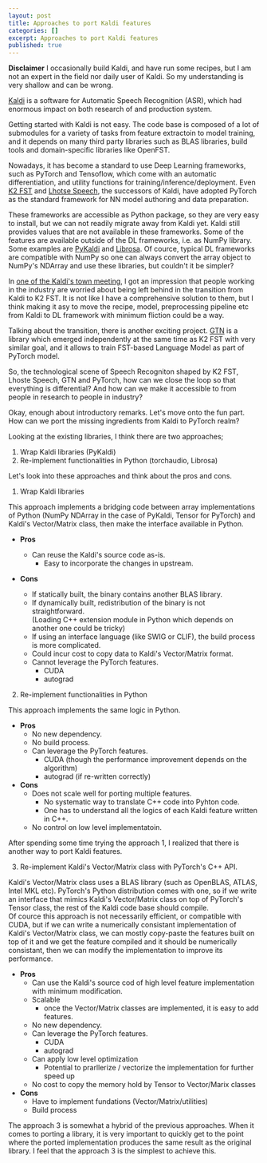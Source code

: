 ```yaml
---
layout: post
title: Approaches to port Kaldi features
categories: []
excerpt: Approaches to port Kaldi features
published: true
---
```


**Disclaimer** I occasionally build Kaldi, and have run some recipes, but I am not an expert in the field nor daily user of Kaldi. So my understanding is very shallow and can be wrong.

[Kaldi](https://github.com/kaldi-asr/kaldi) is a software for Automatic Speech Recognition (ASR), which had enormous impact on both research of and production system.

Getting started with Kaldi is not easy. The code base is composed of a lot of submodules for a variety of tasks from feature extractoin to model training, and it depends on many third party libraries such as BLAS libraries, build tools and domain-specific libraries like OpenFST.

Nowadays, it has become a standard to use Deep Learning frameworks, such as PyTorch and Tensoflow, which come with an automatic differentiation, and utility functions for training/inference/deployment. Even [K2 FST](https://github.com/k2-fsa/k2) and [Lhotse Speech](https://github.com/lhotse-speech/lhotse), the successors of Kaldi, have adopted PyTorch as the standard framework for NN model authoring and data preparation.

These frameworks are accessible as Python package, so they are very easy to install, but we can not readily migrate away from Kaldi yet. Kaldi still provides values that are not available in these frameworks. Some of the features are available outside of the DL frameworks, i.e. as NumPy library. Some examples are [PyKaldi](https://github.com/pykaldi/pykaldi) and [Librosa](https://github.com/librosa/librosa). Of cource, typical DL frameworks are compatible with NumPy so one can always convert the array object to NumPy's NDArray and use these libraries, but couldn't it be simpler?

In [one of the Kaldi's town meeting](https://www.kaldi.dev/industry.html), I got an impression that people working in the industry are worried about being left behind in the transition from Kaldi to K2 FST. It is not like I have a comprehensive solution to them, but I think making it asy to move the recipe, model, preprocessing pipeline etc from Kaldi to DL framework with minimum fliction could be a way.

Talking about the transition, there is another exciting project. [GTN](https://github.com/facebookresearch/gtn) is a library which emerged independently at the same time as K2 FST with very similar goal, and it allows to train FST-based Language Model as part of PyTorch model.

So, the technological scene of Speech Recogniton shaped by K2 FST, Lhoste Speech, GTN and PyTorch, how can we close the loop so that everything is differential? And how can we make it accessible to from people in research to people in industry?

Okay, enough about introductory remarks. Let's move onto the fun part. How can we port the missing ingredients from Kaldi to PyTorch realm?

Looking at the existing libraries, I think there are two approaches;

1. Wrap Kaldi libraries (PyKaldi)
2. Re-implement functionalities in Python (torchaudio, Librosa)

Let's look into these approaches and think about the pros and cons.

<ol start="1">
  <li>Wrap Kaldi libraries</li>
</ol>

This approach implements a bridging code between array implementations of Python (NumPy NDArray in the case of PyKaldi, Tensor for PyTorch) and Kaldi's Vector/Matrix class, then make the interface available in Python.  

- **Pros**
   - Can reuse the Kaldi's source code as-is.
      - Easy to incorporate the changes in upstream.

- **Cons**
   - If statically built, the binary contains another BLAS library.
   - If dynamically built, redistribution of the binary is not straightforward.  
     (Loading C++ extension module in Python which depends on another one could be tricky)
   - If using an interface language (like SWIG or CLIF), the build process is more complicated.
   - Could incur cost to copy data to Kaldi's Vector/Matrix format.
   - Cannot leverage the PyTorch features.
       - CUDA
       - autograd

<ol start="2">
  <li>Re-implement functionalities in Python</li>
</ol>

This approach implements the same logic in Python.

- **Pros**
   - No new dependency.
   - No build process.
   - Can leverage the PyTorch features.
      - CUDA (though the performance improvement depends on the algorithm)
      - autograd (if re-written correctly)
- **Cons**
   - Does not scale well for porting multiple features.
      - No systematic way to translate C++ code into Pyhton code.
      - One has to understand all the logics of each Kaldi feature written in C++.
   - No control on low level implementatoin.

After spending some time trying the approach 1, I realized that there is another way to port Kaldi features.

<ol start="3">
  <li>Re-implement Kaldi's Vector/Matrix class with PyTorch's C++ API.</li>
</ol>

Kaldi's Vector/Matrix class uses a BLAS library (such as OpenBLAS, ATLAS, Intel MKL etc). PyTorch's Python distribution comes with one, so if we write an interface that mimics Kaldi's Vector/Matrix class on top of PyTorch's Tensor class, the rest of the Kaldi code base should compile.  
Of cource this approach is not necessarily efficient, or compatible with CUDA, but if we can write a numerically consistant implementation of Kaldi's Vector/Matrix class, we can mostly copy-paste the features built on top of it and we get the feature compiled and it should be numerically consistant, then we can modify the implementation to improve its performance.

- **Pros**
   - Can use the Kaldi's source cod of high level feature implementation with minimum modification.
   - Scalable  
      - once the Vector/Matrix classes are implemented, it is easy to add features.
   - No new dependency.
   - Can leverage the PyTorch features.
      - CUDA
      - autograd
   - Can apply low level optimization
      - Potential to prarllerize / vectorize the implementation for further speed up
   - No cost to copy the memory hold by Tensor to Vector/Marix classes
- **Cons**
   - Have to implement fundations (Vector/Matrix/utilities)
   - Build process

The approach 3 is somewhat a hybrid of the previous approaches. When it comes to porting a library, it is very important to quickly get to the point where the ported implementation produces the same result as the original library. I feel that the approach 3 is the simplest to achieve this.
